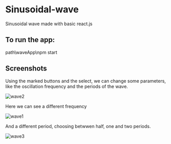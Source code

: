 # Sinusoidal-wave
Sinusoidal wave made with basic react.js

## To run the app:
  path\waveApp\npm start
  
## Screenshots
Using the marked buttons and the select, we can change some parameters, like the oscillation frequency and the periods of the wave.

![wave2](https://user-images.githubusercontent.com/43571918/55274866-af12b680-52dd-11e9-8a37-7d22444a7970.jpg)

Here we can see a different frequency

![wave1](https://user-images.githubusercontent.com/43571918/55274865-af12b680-52dd-11e9-8189-b3976c6e280c.jpg)

And a different period, choosing betwwen half, one and two periods.

![wave3](https://user-images.githubusercontent.com/43571918/55274867-af12b680-52dd-11e9-96a2-67bee3871d7c.jpg)

  
